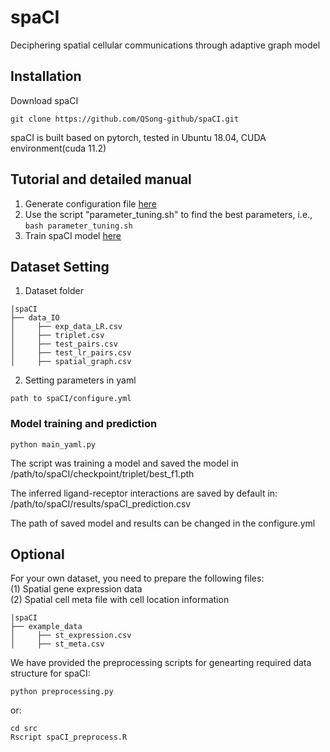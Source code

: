 # spaCI
Deciphering spatial cellular communications through adaptive graph model

## Installation
Download spaCI
```
git clone https://github.com/QSong-github/spaCI.git
```
spaCI is built based on pytorch, tested in Ubuntu 18.04, CUDA environment(cuda 11.2)

## Tutorial and detailed manual
1. Generate configuration file [here](https://github.com/QSong-github/spaCI/blob/main/tutorials/tutorial_conf.ipynb)
2. Use the script "parameter_tuning.sh" to find the best parameters, i.e., ``` bash parameter_tuning.sh ```
3. Train spaCI model [here](https://github.com/QSong-github/spaCI/blob/main/tutorials/tutorial_train.ipynb)

## Dataset Setting
1. Dataset folder
```
|spaCI
├── data_IO
│     ├── exp_data_LR.csv
│     ├── triplet.csv
│     ├── test_pairs.csv
│     ├── test_lr_pairs.csv
│     ├── spatial_graph.csv
```

2. Setting parameters in yaml
```
path to spaCI/configure.yml
```

### Model training and prediction
```
python main_yaml.py
```
The script was training a model and saved the model in /path/to/spaCI/checkpoint/triplet/best_f1.pth

The inferred ligand-receptor interactions are saved by default in:
/path/to/spaCI/results/spaCI_prediction.csv 

The path of saved model and results can be changed in the configure.yml

## Optional 
For your own dataset, you need to prepare the following files:      
(1) Spatial gene expression data    
(2) Spatial cell meta file with cell location information
```
|spaCI
├── example_data
│     ├── st_expression.csv
│     ├── st_meta.csv
```
We have provided the preprocessing scripts for genearting required data structure for spaCI: 

```
python preprocessing.py
```
or:
```
cd src
Rscript spaCI_preprocess.R
```
